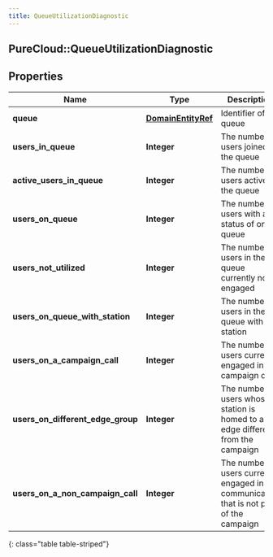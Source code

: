 ```yaml
---
title: QueueUtilizationDiagnostic
---
```

## PureCloud::QueueUtilizationDiagnostic

## Properties

|Name | Type | Description | Notes|
|------------ | ------------- | ------------- | -------------|
| **queue** | [**DomainEntityRef**](DomainEntityRef.html) | Identifier of the queue | [optional] |
| **users_in_queue** | **Integer** | The number of users joined to the queue | [optional] |
| **active_users_in_queue** | **Integer** | The number of users active on the queue | [optional] |
| **users_on_queue** | **Integer** | The number of users with a status of on-queue | [optional] |
| **users_not_utilized** | **Integer** | The number of users in the queue currently not engaged | [optional] |
| **users_on_queue_with_station** | **Integer** | The number of users in the queue with a station | [optional] |
| **users_on_a_campaign_call** | **Integer** | The number of users currently engaged in a campaign call | [optional] |
| **users_on_different_edge_group** | **Integer** | The number of users whose station is homed to an edge different from the campaign | [optional] |
| **users_on_a_non_campaign_call** | **Integer** | The number of users currently engaged in a communication that is not part of the campaign | [optional] |
{: class="table table-striped"}


